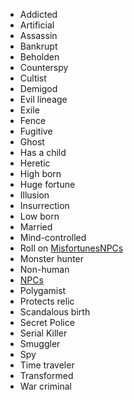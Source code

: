
* Addicted
* Artificial
* Assassin
* Bankrupt
* Beholden
* Counterspy
* Cultist
* Demigod
* Evil lineage
* Exile
* Fence
* Fugitive
* Ghost
* Has a child
* Heretic
* High born
* Huge fortune
* Illusion
* Insurrection
* Low born
* Married
* Mind-controlled
* Roll on [MisfortunesNPCs](MisfortunesNPCs)
* Monster hunter
* Non-human
* [NPCs](NPCs/NPCs)
* Polygamist
* Protects relic
* Scandalous birth
* Secret Police
* Serial Killer
* Smuggler
* Spy
* Time traveler
* Transformed
* War criminal